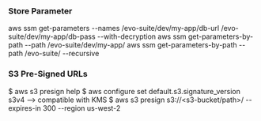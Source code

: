 ### Store Parameter

aws ssm get-parameters --names /evo-suite/dev/my-app/db-url /evo-suite/dev/my-app/db-pass --with-decryption
aws ssm get-parameters-by-path --path /evo-suite/dev/my-app/
aws ssm get-parameters-by-path --path /evo-suite/ --recursive 

### S3 Pre-Signed URLs

$ aws s3 presign help
$ aws configure set default.s3.signature_version s3v4 --> compatible with KMS
$ aws s3 presign s3://<s3-bucket/path>/<file> --expires-in 300 --region us-west-2
